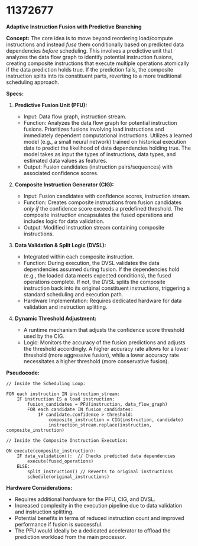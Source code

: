 # 11372677

**Adaptive Instruction Fusion with Predictive Branching**

**Concept:** The core idea is to move beyond reordering load/compute instructions and instead *fuse* them conditionally based on predicted data dependencies *before* scheduling. This involves a predictive unit that analyzes the data flow graph to identify potential instruction fusions, creating composite instructions that execute multiple operations atomically if the data prediction holds true. If the prediction fails, the composite instruction splits into its constituent parts, reverting to a more traditional scheduling approach.

**Specs:**

1.  **Predictive Fusion Unit (PFU):**
    *   Input: Data flow graph, instruction stream.
    *   Function: Analyzes the data flow graph for potential instruction fusions.  Prioritizes fusions involving load instructions and immediately dependent computational instructions. Utilizes a learned model (e.g., a small neural network) trained on historical execution data to predict the likelihood of data dependencies holding true. The model takes as input the types of instructions, data types, and estimated data values as features.
    *   Output:  Fusion candidates (instruction pairs/sequences) with associated confidence scores.

2.  **Composite Instruction Generator (CIG):**
    *   Input: Fusion candidates with confidence scores, instruction stream.
    *   Function:  Creates composite instructions from fusion candidates *only if* the confidence score exceeds a predefined threshold.  The composite instruction encapsulates the fused operations and includes logic for data validation.
    *   Output: Modified instruction stream containing composite instructions.

3.  **Data Validation & Split Logic (DVSL):**
    *   Integrated within each composite instruction.
    *   Function:  During execution, the DVSL validates the data dependencies assumed during fusion. If the dependencies hold (e.g., the loaded data meets expected conditions), the fused operations complete. If not, the DVSL splits the composite instruction back into its original constituent instructions, triggering a standard scheduling and execution path.
    *   Hardware Implementation:  Requires dedicated hardware for data validation and instruction splitting.

4.  **Dynamic Threshold Adjustment:**
    *   A runtime mechanism that adjusts the confidence score threshold used by the CIG.
    *   Logic: Monitors the accuracy of the fusion predictions and adjusts the threshold accordingly.  A higher accuracy rate allows for a lower threshold (more aggressive fusion), while a lower accuracy rate necessitates a higher threshold (more conservative fusion).

**Pseudocode:**

```
// Inside the Scheduling Loop:

FOR each instruction IN instruction_stream:
    IF instruction IS a load instruction:
        fusion_candidates = PFU(instruction, data_flow_graph)
        FOR each candidate IN fusion_candidates:
            IF candidate.confidence > threshold:
                composite_instruction = CIG(instruction, candidate)
                instruction_stream.replace(instruction, composite_instruction)

// Inside the Composite Instruction Execution:

ON execute(composite_instruction):
    IF data_validation():  // Checks predicted data dependencies
        execute(fused_operations)
    ELSE:
        split_instruction() // Reverts to original instructions
        schedule(original_instructions)
```

**Hardware Considerations:**

*   Requires additional hardware for the PFU, CIG, and DVSL.
*   Increased complexity in the execution pipeline due to data validation and instruction splitting.
*   Potential benefits in terms of reduced instruction count and improved performance if fusion is successful.
*   The PFU would ideally be a dedicated accelerator to offload the prediction workload from the main processor.